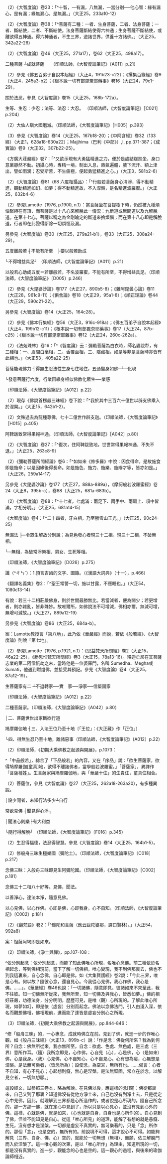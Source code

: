 [^1]: （大智度論......九）二十六字＝（大智度論卷第二十九，釋初品中隨喜第四十四之餘）二十一字【宋】，＝（大智度論卷第二十九，釋初品中隨喜第三十七）十九字【宮】。（大正25，270d，n.13）

[^2]: 不分卷【元】【明】【石】，〔經〕－【宋】【宮】。（大正25，270d，n.16）

[^3]: 八背捨又稱為八解脫，參見《大智度論》卷21：「^八背捨者，內有色外亦觀色是初背捨，內無色外觀色是第二背捨，淨背捨身作證第三背捨，四無色定及滅受想定是五，合為八背捨。背是淨潔五欲，離是著心，故名背捨。」（大正25，215a7-11）

[^4]: 六事：布施、持戒、三昧、智慧、解脫、解脫知見。參見《大智度論》卷28（大正25，269b28-270b4）。

[^5]: 二種得。（印順法師，《大智度論筆記》〔A057〕p.98）

[^6]: 甞＝曾【石】。（大正25，270d，n.21）

[^7]: 以說＝已答【宋】【元】【明】【宮】。（大正25，270d，n.22）

[^8]: 《大智度論》卷17：「^諸禪中有頂禪，何以故名頂？有二種阿羅漢：壞法、不壞法。不壞法阿羅漢，於一切深禪定得自在，能起頂禪。得是頂禪，能轉壽為富，轉富為壽。」（大正25，187b27-c1）

[^9]: 《大智度論》卷17：「^願智者，願欲知三世事，隨所願則知。此願智二處攝：欲界、第四禪。」（大正25，187c2-4）

[^10]: 《大智度論》卷17：「^無諍三昧者，令他心不起諍。五處攝：欲界及四禪。」（大正25，187c5-6）

[^11]: 參見《摩訶般若波羅蜜經》卷1：「^菩薩摩訶薩欲勝一切聲聞、辟支佛智慧，當學般若波羅蜜。」（大正8，219b2-3）另參見《大智度論》卷28（大正25，266b-267c）。

[^12]: 二＝是【元】【明】。（大正25，270d，n.26）

[^13]: （1）《大毘婆沙論》卷100：「^他心智能知同類心心所法，非不同類。謂有漏者知有漏，無漏者知無漏。」（大正27，515c3-5）

（2）《大智度論》卷23：「^十智，一有漏，八無漏，一當分別──他心智：緣有漏心，是有漏；緣無漏心，是無漏。」（大正25，233a10-12）

[^14]: （1）《大智度論》卷27：「^無生忍法，即是阿鞞跋致地。復次，入菩薩位，是阿鞞跋致地；過聲聞、辟支佛地，亦名阿鞞跋致地。復次，住阿鞞跋致地，世世常得果報神通，不失不退。」（大正25，263c6-9）

（2）《大智度論》卷38：「^菩薩有二種：一者、生身菩薩，二者、法身菩薩；一者、斷結使，二者、不斷結使。法身菩薩斷結使得六神通；生身菩薩不斷結使，或離欲得五神通。得六神通者，不生三界，遊諸世界，供養十方諸佛。」（大正25，342a22-26）

[^15]: 皆＝比【宋】【元】【明】【宮】。（大正25，271d，n.2）

[^16]: （欲）＋行【元】【明】。（大正25，271d，n.7）

[^17]: （1）《賢劫經》卷2（大正14，12c19-13a2），卷6（大正14，44c17-22）。

（2）《大智度論》卷46（大正25，271a17），卷62（大正25，498a17）。

[^18]: 世間六度、出世間六度，參見《摩訶般若波羅蜜經》卷7〈26
無生品〉（大正8，272b1-c5）；《放光般若經》卷5〈27
問觀品〉（大正8，37b2-27）；《光讚般若經》卷9〈24
觀行品〉（大正8，209b18-c17）；《大般若經》（第三分）卷498（大正7，534a3-535b8）；《賢劫經》卷2（大正14，13a22-14b15）。

[^19]: 破法求財．佛所不許。若施凡人，奪彼與此非平等法。集財破戒心亂，不如少施。（印順法師，《大智度論筆記》〔A033〕p.62）

[^20]: 心＝必【明】。（大正25，271d，n.9）

[^21]: ┌敗壞菩薩

二種菩薩 ┴成就菩薩　　（印順法師，《大智度論筆記》〔A011〕p.21）

[^22]: 本發大心，不遇善緣，五蓋覆心，行雜行，得國王大鬼龍等，名敗壞菩薩。（印順法師，《大智度論筆記》〔A042〕p.80）

[^23]: 參見《十住毘婆沙論》卷4：「^是惟越致菩薩有二種；或敗壞者，或漸漸轉進得阿惟越致。問曰：所說敗壞者，其相云何？答曰：若無有志幹，好樂下劣法，深著名利養，其心不端直，悋護於他家，不信樂空法，但貴諸言說，是名敗壞相。」（大正26，38b18-24）

[^24]: 退心菩薩，多惱眾生非法取財以作福。（印順法師，《大智度論筆記》〔A033〕p.62）

[^25]: 佛但美心清淨施。（印順法師，《大智度論筆記》〔A033〕p.62）

[^26]: 菩薩不問在家出家，應隨所有而施，不得作罪破戒布施。（印順法師，《大智度論筆記》〔A033〕p.62）

[^27]: 參見《佛五百弟子自說本起經》卷1（大正4，194b16-c11）；《根本說一切有部毘奈耶藥事》卷17（大正24，82c5-28）；《諸經要集》卷5（大正54，44c9-45a3）；《大智度論》卷22（大正25，223c27-224a1），卷24（大正25，238a5-6），卷38（大正25，341c3-4）。

[^28]: 《一切經音義》卷70：「^訶梨怛雞（舊言呵梨勒，翻為天主持來。此果堪為藥分，功用極多，如此土人叅、石斛等也）。」（大正54，766a9）

[^29]: 不＝無【宋】【元】【明】【宮】【石】。（大正25，271d，n.16）

[^30]: 參見《佛五百弟子自說本起經》（大正4，191c24-192a16）；《根本說一切有部毘奈耶藥事》卷16（大正24，80a1-26）；《十誦律》卷25（大正23，183a15-b3）；《摩訶僧祇律》卷31（大正22，481a2-482a1）；《大智度論》卷22（大正25，224a1-6），《大智度論》卷26（大正25，253b8-11），《大智度論》卷32（大正25，301b13-15）。

[^31]: 〔耳〕－【宋】【元】【明】【宮】。（大正25，271d，n.17）

[^32]: 政＝正【宋】【元】【明】【宮】。（大正25，271d，n.19）

[^33]: 《增壹阿含經》卷13〈23 地主品〉（大正2，612a18-29）。

[^34]: （1）須蔓耳比丘本生。（印順法師，《大智度論筆記》〔H026〕p.420）

（2）參見《佛五百弟子自說本起經》（大正4，191b23-c22）；《撰集百緣經》卷9（大正4，245a3-b2）；《根本說一切有部毘奈耶藥事》卷16（大正24，79c1-29）。

[^35]: 蔓＝曼【元】【明】＊，【石】。（大正25，271d，n.21）

[^36]: 《翻梵語》卷2：「^須蔓耳比丘（譯曰好意，亦云好慢）。」（大正54，994a15）

[^37]: 方便回向：為無上菩提故，為度一切眾生故，以大慈悲心故，實相智慧（達三輪空）和合故，念如、法性、實際相故，布施等──福德無量。（印順法師，《大智度論筆記》〔A044〕p.82）

[^38]: 參見《摩訶般若波羅蜜經》卷1：「^佛告舍利弗：菩薩摩訶薩以不住法住般若波羅蜜中，以無所捨法應具足檀那波羅蜜，施者、受者及財物不可得故。」（大正8，218c21-24）

[^39]: 相＝想【宋】【宮】。（大正25，271d，n.24）

[^40]: 〔心〕－【宋】【元】【明】【宮】【石】。（大正25，272d，n.1）

[^41]: 則＝即【石】。（大正25，272d，n.2）

[^42]: 諸佛勸發令集諸功德。（印順法師，《大智度論筆記》［A042］p.80）

[^43]: 《大正藏》原作「慚」，今依《高麗藏》作「漸」（第14冊，669c4）。

[^44]: 參見《漸備一切智德經》卷4（大正10，479a14-b29）；《十住經》卷3（大正10，520c10-521b6）；《大智度論》卷10（大正25，132a18-b4），卷48（大正25，405c-406a），卷50（大正25，418a）。

[^45]: 戒是色法。（印順法師，《大智度論筆記》［A034］p.65）

[^46]: 參見《大智度論》卷15（大正25，168b）。

[^47]: 撾（ㄓㄨㄚ）：1.擊，敲打。（《漢語大詞典》（六），p.839）

[^48]: 關於生忍，參見《大智度論》卷14（大正25，164b-167c）。

關於法忍，參見《大智度論》卷15（大正25，168b-172a）。

生等、生忍：少忍；法等、法忍：大忍。
（印順法師，《大智度論筆記》［C021］p.204）

[^49]: 身精進與心精進，參見《大智度論》卷16（大正25，178a-b）。

[^50]: 意業大力。（印順法師，《大智度論筆記》〔C011〕p.203）

[^51]: （1）大仙人瞋能令大國滅。（印順法師，《大智度論筆記》［G005］p.381）

（2）大仙人瞋大國磨滅。（印順法師，《大智度論筆記》［H005］p.393）

（3）參見《大智度論》卷14（大正25，167b18-20）；《中阿含經》卷32（133經）（大正1，628a18-630a22）；Majjhima（巴利《中部》）,I,
pp.371-387；《成實論》卷9（大正32，307b22-25）。

[^52]: 參見Lamotte（1976, p.1899, n.2）：在Majjhima（巴利《中部》）,I,
pp.454-455的《鶉喻經》，佛陀向優婆離說明，前三禪是動轉：在初禪，覺觀未滅；第二禪則是喜樂未滅；三禪則是捨樂未滅──相反的，第四禪則是不動轉，因為其樂、苦等等已滅。在Dīgha（巴利《長部》）,
III, p.217,以及Saṃyutta（巴利《相應部》）, II,
p.82,則說有三種「作行」：福行、非福行以及不動。福業是欲界之淨，不動業則是上二界之善業。

[^53]: 身口意寂滅，是大精進。（印順法師，《大智度論筆記》［A036］p.70）

《方廣大莊嚴經》卷7：「^又欲示現有大勇猛精進之力，便於是處結跏趺坐，身口意業靜然不動。初攝心時，專精一境，制出入息，熱氣遍體，腋下流汗、額上津出，譬如雨滴；忍受斯苦，不生疲極，便起勇猛精進之心。」（大正3，581b2-6）

[^54]: （1）《大智度論》卷81〈68
六度相攝品〉：「^有二種精進：一、動相，身心勤行，二、滅一切戲論故，身心不動。菩薩雖勤行動精進，亦不離不動精進，不動精進不離般若波羅蜜。」（大正25，632a12-14）

（2）《大智度論》卷81〈68
六度相攝品〉：「^行般若菩薩身心清淨，得不動精進，觀動精進如幻、如夢；得不動精進故，不入涅槃，是名精進波羅蜜。」（大正25，632b4-6）

[^55]: 〔精〕－【宋】【元】【明】【宮】。（大正25，272d，n.6）

[^56]: 〔未得〕－【宋】【元】【明】【宮】【石】。（大正25，272d，n.7）

[^57]: 《大正藏》原作「無生忍法」，今依《高麗藏》作「無生法忍」（第14冊，470a5）。

[^58]: （1）菩薩行位：坐道場，十六解脫相應定（似小義），十七金剛三昧。（印順法師，《大智度論筆記》［A042］p.80）

（2）參見Lamotte（1976, p.1900,
n.1）：當菩薩坐在菩提樹下時，仍然被九種煩惱繫縛在有頂，而菩薩是以十八心來解脫此一情況：九斷道或無間道以及九解脫道。在第十七心，菩薩以稱之為金剛喻定的斷道來捨煩惱；而在第十八心即是解脫道，行者即在此證得斷除一切煩惱及漏。

[^59]: 少＝小【宋】【元】【明】【宮】。（大正25，272d，n.10）

[^60]: 菩薩行位：發心、修行、方便慧──諸地中方便乃至十地。（印順法師，《大智度論筆記》［A042］p.80）

[^61]: 〔意〕－【宋】【元】【明】【宮】。（大正25，272d，n.11）

[^62]: 〔等〕－【宋】【元】【明】【宮】。（大正25，272d，n.12）

[^63]: 〔如〕－【元】【明】。（大正25，272d，n.13）

[^64]: 參見《大智度論》卷28：「^又如吹貝，用氣甚少，其音甚大。」（大正25，269c24-25）

[^65]: 同＝因【宋】【元】【明】【宮】。（大正25，272d，n.15）

[^66]: 六度，參見《大智度論》卷11-18（大正25，139a-197b）。

[^67]: 〔故〕－【宋】【元】【明】【宮】。（大正25，272d，n.16）

[^68]: 般若：觀諸法實相不受不著。（印順法師，《大智度論筆記》［C004］p.188）

[^69]: 《大智度論》卷8：「^是六波羅蜜及般若波羅蜜，一法無異。是五波羅蜜不得般若波羅蜜，不名波羅蜜。如檀波羅蜜不得般若波羅蜜，沒在世界有盡法中。」（大正25，116b1-4）

另參見《大智度論》卷30（大正25，279a21-b1），卷33（大正25，308a24-29）。

[^70]: 殖＝植【宋】【元】【明】【宮】。（大正25，272d，n.17）

[^71]: 芸＝耘【宋】【元】【明】【宮】。（大正25，272d，n.18）

[^72]: 參見《大智度論》卷11（大正25，140c28-141a13），卷33（大正25，304b26-c13）。

[^73]: 劣＋（我）【元】【明】【石】。（大正25，272d，n.19）

[^74]: 〔施〕－【宋】【元】【明】【宮】。（大正25，272d，n.21）

[^75]: 復＝後【宋】【元】【明】【宮】。（大正25，272d，n.22）

[^76]: 〔皆〕－【宋】【元】【明】【宮】。（大正25，272d，n.25）

[^77]: ┌不名波羅蜜─┐

五度離般若 ┤不能有所至　├要以般若助成

└不得增益具足┘ （印順法師，《大智度論筆記》〔A011〕p.21）

以般若心助成五度＝若離般若，不名波羅蜜，不能有所至，不得增益具足。（印順法師，《大智度論筆記》〔D005〕p.246）

[^78]: 參見《摩訶般若波羅蜜經》卷11〈40 照明品〉（大正8，302b24-c3）。

[^79]: （1）阿毘曇：「百劫種三十二相（鞞婆沙）」。（印順法師，《大智度論筆記》〔H011〕p.399）

（2）參見《大毘婆沙論》卷177（大正27，890b5-8）；《雜阿毘曇心論》卷11（大正28，961c9-11）；《俱舍論》卷18（大正29，95a1-8）；《順正理論》卷44（大正29，590c21-22）。

[^80]: 《大智度論》卷4：「^三十二相，轉輪聖王亦有，諸天、魔王亦能化作此相；難陀、提婆達等皆有三十相；婆跋隸婆羅門有三相。」（大正25，92a7-10）

另參見《大智度論》卷14（大正25，164c28）。

[^81]: （1）難陀往因澡浴鞞婆尸佛。難陀往因作辟支佛塔。（印順法師，《大智度論筆記》［I029］p.439）

（2）參見《佛本行集經》卷56（大正3，916c-918a）；《佛五百弟子自說本起經》（大正4，199b12-c11）；《根本說一切有部毘奈耶藥事》卷17（大正24，87b-c25）；《根本說一切有部毘奈耶雜事》卷12（大正24，260c-262a）。

[^82]: 政＝正【宋】【元】【明】【宮】。（大正25，273d，n.4）

[^83]: 參見《大智度論》卷4（大正25，92a9）。關於跋婆犁（婆跋犁）之事蹟，參見《賢愚經》卷12〈57
波婆離品〉（大正4，432b-436c），不過《賢愚經》說他只有二相（大正4，433b）。

[^84]: （1）跋婆犁＝婆跋犁【宋】【元】【明】【宮】，＝波跋梨【石】。（大正25，273d，n.5）

（2）《法苑珠林》卷16：「^《智度論》云：彌勒菩薩為白衣時，師名婆跋犁，有三種相：一、眉間白毫相，二、舌覆面相，三、陰藏相。如是等非是菩薩時亦皆有此相也。」（大正53，405a22-25）

[^85]: 〔劫〕－【宋】【元】【明】【宮】。（大正25，273d，n.6）

[^86]: ┌住十住地菩薩自變化身為人說法──────┐

菩薩能現佛力 ┤得無生忍法性生身七住地住，五通變身如佛─┴─化現

└發意菩薩行六度，行業因緣身相似佛教化眾生──業感

（印順法師，《大智度論筆記》〔A012〕p.22）

[^87]: （1）參見Lamotte（1976, p.1907,
n.1）：《首楞嚴三昧經》卷下（大正15，642c10-14）以及卷下（644a18-20）。雖然文殊師利常作辟支佛而入涅槃之相，這是因為那個時代的眾生僅能以辟支佛而得度。參見《大智度論》卷10（大正25，134b18-20），又見《大智度論》卷75（大正25，586a28-b2）。至於龍種上佛，即是「現今」的文殊師利菩薩，其所化之國土在此世界南方之最邊。參見《首楞嚴三昧經》卷下（大正14，644a）。

（2）現存《佛說首楞嚴三昧經》卷下說：「^我於其中三百六十億世以辟支佛乘入於涅槃。」（大正15，642b1-2）。

[^88]: （1）參見《佛說首楞嚴三昧經》卷下（大正15，643c29-644a20）。

（2）文殊過去為龍種尊佛，七十二億世作辟支迦。（印順法師，《大智度論筆記》［H015］p.405）

[^89]: 〔心伏〕－【宋】【元】【明】【宮】。（大正25，273d，n.8）

[^90]: （1）菩薩行位：七住（八、九、十住同）（印順法師，《大智度論筆記》〔A042〕p.79）

阿鞞跋致常得果報神通。（印順法師，《大智度論筆記》［A042］p.80）

（2）《大智度論》卷27：「^復次，住阿鞞跋致地，世世常得果報神通，不失不退。」（大正25，263c8-9）

[^91]: 《大智度論》卷4：「^問曰：轉輪聖王有三十二相，菩薩亦有三十二相，有何差別？答曰：菩薩相者有七事勝轉輪聖王相。菩薩相者：一、淨好，二、分明，三、不失處，四、具足，五、深入，六、隨智慧行不隨世間，七、隨遠離。轉輪聖王相不爾。」（大正25，91a19-24）

[^92]: 二種三十二相。（印順法師，《大智度論筆記》［J037］p.525）

[^93]: （1）參見《大智度論》卷3（大正25，82b3-4）。

（2）《彌勒菩薩所問經論》卷6：「^如如來《修多羅》中說：因食得命，是故施食即是施命；以是因緣後得長命。如是施色、施力、施樂、施辯才等，皆亦如是。」（大正26，259a14-17）

[^94]: 布施是得三十二相因緣，參見《大智度論》卷11（大正25，141b10-c5）。

[^95]: 參見《大智度論》卷4（大正25，90a27-91a19）。

另參見《大毘婆沙論》卷177（大正27，888a-889a），《摩訶般若波羅蜜經》卷24（大正8，395b-c），卷88（大正25，681a-683b）。

[^96]: 關於三十二相名稱、順序，各有異說，今依《大智度論》卷4（大正25，90a27-91a19）所說，另參見《摩訶般若波羅蜜經》卷24（大正8，395b-c），《大智度論》卷88（大正25，681a3-24）。

[^97]: 〔下〕－【宋】【元】【明】【宮】【石】。（大正25，273d，n.13）

[^98]: 敗＝破【宋】【元】【明】【宮】。（大正25，273d，n.14）

[^99]: 輪寶＝寶輪【宋】【元】【明】【宮】。（大正25，273d，n.17）

[^100]: 踹＝腨【元】【明】，＝𨄔【宋】【石】。（大正25，273d，n.19）

[^101]: 大＝丈【宋】【元】【明】【宮】【石】。（大正25，273d，n.21）

[^102]: 參見Lamotte（1976, p.1912,
n.2）：此處應作「丈光」，而不是「大光」。關於此相，參見《大智度論》卷8（大正25，114c-115a）。

[^103]: （1）《大智度論》卷4：「^十七者，七處隆滿相：兩手、兩足、兩肩、項中，七處皆隆滿端正，色淨勝餘身體。」（大正25，90c13-15）

（2）《大智度論》卷88：「^十七者，七處滿：兩足下、兩手中、兩肩上、項中皆滿，字相分明。」（大正25，681a14-15）

[^104]: 喻＝踰【宋】【元】【明】【宮】【石】。（大正25，273d，n.24）

《大智度論》卷4：「^二十四者，牙白相，乃至勝雪山王光。」（大正25，90c24-25）

[^105]: 𥇒：眼睫毛。（《漢語大字典》（四），p.2499）

[^106]: 無相與有相：二諦。福慧二道。生法二身。福慧因緣。知假名，著名字。（印順法師，《大智度論筆記》〔D026〕p.275）

[^107]: 種＝諦【宋】【元】【明】【宮】【石】。（大正25，274d，n.3）

[^108]: 佛身：生身相好莊嚴，法身十力等功德故。（印順法師，《大智度論筆記》〔C002〕p.182）

[^109]: 名＋（字）【宋】【元】【明】【宮】。（大正25，274d，n.5）

[^110]: ┌─十六行，三三昧相應。空、無相、無作印故，皆入如、法性、實際，無相。

無漏法
├─令眾生解故分別說；為見色發心者現三十二相。現三十二相，不破無相。

└─無相，為破常淨樂相、男女、生死等相。

（印順法師，《大智度論筆記》〔D026〕p.275）

[^111]: 參見《大智度論》卷11：「^十六者，觀苦四種：無常、苦、空、無我；觀苦因四種：集、因、緣、生；觀苦盡四種：盡、滅、妙、出；觀道四種：道、正、行、跡。」（大正25，138a7-10）

[^112]: 《大正藏》原作「處」，今依《高麗藏》作「應」（第14冊，672c13）。

[^113]: 㲲＝褺【宋】【宮】，＝縶【石】。（大正25，274d，n.6）

[^114]: 讖記：即讖書，記載讖語的書。

讖（^ㄔㄣˋ）：1.預言吉凶的文字、圖籙。（《漢語大詞典》（十一），p.466）

[^115]: 參見《大智度論》卷4（大正25，90a20-27），《大智度論》卷40（大正25，350a12-13）；《修行本起經》卷上（大正3，464a28-465b7）；《太子瑞應本起經》卷上（大正3，474a3-25）。

[^116]: 參見《方廣大莊嚴經》卷3：「^仙言：如是正士自性覺悟，本無眠睡。」（大正3，556c10-11）

《翻譯名義集》卷2：「^聖王常警一切，施以甘露，不應睡也。」（大正54，1080c13-14）

[^117]: 涕零：亦作"涕泠"。流淚，落淚。《詩‧小雅‧小明》："念彼共人，涕零如雨。"（《漢語大詞典》（五），p.1279）

[^118]: 《方廣大莊嚴經》卷3：「^菩薩是時念仙人故，從睡而寤。王自抱持授與仙人，仙人跪捧周遍觀察，見菩薩身，具足相好超過梵王、釋提桓因、護世四王，光明照曜踰百千日。既見是已，即起合掌恭敬頂禮。種種稱揚歎未曾有，斯大丈夫出現於世。右遶三匝，捧持菩薩，作是思惟：『今當有佛出興於世，自恨衰老不值如來，常處長夜恒迷正法。』於是悲啼懊惱歔欷哽咽。」（大正3，556c11-19）

[^119]: 參見Lamotte（1976, p.1916,
n.1）：此一論題在《大智度論》卷4（大正25，91a）已經處理，本論的作者忠實的引述《大毘婆沙論》卷177：「^問：何故大丈夫相唯三十二，不增不減耶？脅尊者說曰：若增若減，亦俱生疑！唯三十二亦不違法相。有說：三十二者，世間共許是吉祥數，故不增減。

有說：若三十二相莊嚴佛身，則於世間最勝無比。若當減者，便為闕少；若更增者，則亦雜亂，皆非殊妙。故唯爾所，如佛說法不可增減，佛相亦爾，無減可增，無增可減故。」（大正27，889a12-19）

另參見《大智度論》卷86（大正25，684a-b）。

[^120]: 若＝共【元】【明】。（大正25，274d，n.12）

[^121]: 參見《大智度論》卷18：「^三福處：布施、持戒、善心。」（大正25，195b3）

[^122]: 參見Lamotte（1976, p.1920,
n.1）：就如同《大智度論》卷27（大正25，263c）所說，有兩種「不退轉菩薩」，生在菩薩家亦有二種：第一種是指行者首度發菩提心及由此而入於其志業之第一地；第二種是指菩薩得無生法忍及登於第八地。本經此處所見者即是第二種。

案：Lamotte教授言「第八地」，此乃依《華嚴經》而說，若依《般若經》、《大智度論》則說「第七地」。

[^123]: 沮（^ㄐㄩˇ）：2.敗壞，毀壞。（《漢語大詞典》（五），p.1069）

[^124]: 前＝佛【宋】【元】【明】【宮】。（大正25，275d，n.1）

[^125]: （1）參見《持心梵天所問經》卷2〈6
問談品〉（大正15，14c14-15a18）。

（2）參見Lamotte（1976, p.1921,
n.1）：《思益梵天所問經》卷2（大正15，46a22-25），《勝思惟梵天所問經》卷3（大正15，78a13-16）。釋迦牟尼在其菩薩志業的第二阿僧祇劫之末，當時他是一位婆羅門，名叫
Sumedha、Megha或Sumati，他遇到燃燈佛，並接受其預記。參見《大智度論》卷4（大正25，87a12-19）。

[^126]: 念佛三昧：有所見色，皆是佛色。三昧力故，於色不著。（印順法師，《大智度論筆記》〔C002〕p.181）

[^127]: 參見Lamotte（1976, p.1922, n.1）：見Majjhima（巴利《中部》）, I,
p.135的《筏喻經》，這在《大智度論》卷1（大正25，63c）已經引用，而《大智度論》在他處也有所引用，卷31（大正25，290c22），卷31（大正25，295b29），卷85（大正25，657a2）。

[^128]: ┌退 轉 家──名字家──雜家──信不堅固家

生菩薩家有二 ┴不退轉家──實　家──淨家──信堅固家

（印順法師，《大智度論筆記》〔A012〕p.22）

二種菩薩家。（印順法師，《大智度論筆記》〔A042〕p.80）

[^129]: 參見《十住毘婆沙論》卷1：「^清淨者：六波羅蜜、四功德處、方便般若波羅蜜、善慧、般舟三昧、大悲、諸忍，是諸法清淨無有過故，名家清淨。是菩薩以此諸法為家，故無有過咎。」（大正26，25c9-12）

[^130]: ┌一、菩薩發心乃至證覺，斷欲行道

│二、菩薩世世出家斷欲行道

鳩摩羅伽地 ┤三、入法王位乃至十地〔「王位」：《大正藏》作「正位」〕

└四、得無生忍乃至十地，離諸惡事（印順法師，《大智度論筆記》〔A012〕p.22）

[^131]: （1）參見Lamotte（1976, p.1923,
n.1）：第八地即不動地，而鳩摩羅伽地（Kumārabhūmi或Kumārakabhūmi）是許多用以稱呼第八地的名相之一。此等名相在
Daśabhūmika（《十地經》）
p.71,l.11-17，《漸備一切智德經》卷4（大正10，483c25-484a2），《十住經》卷3（大正10，522b15-21），《十地經》卷6（大正10，561b24-c2）有所說明解說。而之所以稱其為鳩摩羅伽地，這是因為此地之菩薩無有過失。

（2）印順法師，《初期大乘佛教之起源與開展》，p.1073：

^「中品般若」，綜合了「下品般若」的內容，又在「序品」說：「欲生菩薩家，欲得鳩摩羅伽[童真]地，欲得不離諸佛者，當學般若波羅蜜。」「菩薩家」，異譯作「菩薩種姓」。生菩薩家與鳩摩羅伽地，與「華嚴十住」的生貴住，童真住相合。

[^132]: 正＝王【明】。（大正25，275d，n.6）

[^133]: （1）參見Lamotte（1976, p.1923,
n.3）：在菩薩來說，此一「入正位」（niyāmāvakrānti），即在第八地。

（2）菩薩位，參見《大智度論》卷27（大正25，262a18-263a20），有多種異說。

[^134]: 任＝住【明】。（大正25，275d，n.7）

[^135]: 伽＋（地）【明】。（大正25，275d，n.9）

[^136]: 鳩摩羅伽地，發心至成佛：一、斷淫欲，二、常童男出家。十地，入法王位。得無生忍乃至十住地：離諸惡事。（印順法師，《大智度論筆記》［A042］p.80）

[^137]: ┌不聞佛法，則錯入餘道─┐

│設少聞者，未知行法多少┴自行

常欲見佛 ┤聞見得心淨┐

│聞法心則樂├有大利益

└隨行得解脫┘ （印順法師，《大智度論筆記》〔F016〕p.345）

[^138]: 釋疑：菩薩度眾生，何故值佛疑。（印順法師，《大智度論筆記》［D019］p.264）

[^139]: （1）行生、法忍，具足福德智慧，無願不得。（印順法師，《大智度論筆記》〔A035〕p.68）

（2）生忍得福德，法忍得智慧。參見《大智度論》卷14（大正25，164b1-5）。

[^140]: 生忍發慈悲心得無量福德，法忍破諸法無明得無量智慧。（印順法師，《大智度論筆記》〔C018〕p.216）

[^141]: 參見Lamotte（1976, p.1926,
n.2）：此種「念佛三昧」，與一般單純的「念佛」（《大智度論》卷21（大正25，219b-221b））有所不同。依大乘之解說，此一「念佛三昧」在於「念十方三世一切佛土之諸佛」（《大智度論》卷7（大正25，108c-109b））。

[^142]: （1）《大智度論》卷37：「^修念佛三昧業故，所生處常值諸佛。」（大正25，333b12-13）

（2）修般舟三昧生極樂國（彌陀土）。（印順法師，《大智度論筆記》〔C018〕p.217）

[^143]: 佛＋（國）【宋】【元】【明】【宮】。（大正25，276d，n.6）

[^144]: 參見《般舟三昧經》卷上（大正13，905b8-13）。

念佛三昧：入般舟三昧即見生阿彌陀國。（印順法師，《大智度論筆記》［C002］p.181）

[^145]: 念佛三昧：

念佛三十二相八十好等。見佛，聞法。

以善淨心，達法本淨，隨意見佛。

以心見佛，以心作佛。心即是佛，心即我身，心不自知。（印順法師，《大智度論筆記》〔C002〕p.181）

[^146]: 參見《般舟三昧經》卷上：「^常當念如是佛身有三十二相悉具足，光明徹照。」（大正13，905b14-15）

[^147]: 發明：12.放出光芒。14.猶映襯，輝映。（《漢語大詞典》（八），p.550）

[^148]: 參見《般舟三昧經》卷上：「^菩薩其所向方，聞現在佛，常念所向方欲見佛。即念佛不當念有，亦無我所立，如想空當念佛立。」（大正13，905b29-c2）

[^149]: 參見《大智度論》卷21（大正25，217b）。

[^150]: 參見《般舟三昧經》卷上：「^譬如比丘觀死人骨著前，有觀青時、有觀白時、有觀赤時、有觀黑時。」（大正13，905c9-11）

[^151]: 《大正藏》原缺「有」字，今依《高麗藏》補（第14冊，675c14）。

[^152]: （1）《般舟三昧經》卷上：「^如是，颰陀和！是三昧佛力所成。持佛威神，於三昧中立者有三事：持佛威神力，持佛三昧力，持本功德力；用是三事故得見佛。譬若，颰陀和！年少之人，端正姝好莊嚴已，如持淨器盛好麻油、如持好器盛淨水、如新磨鏡、如無瑕水精，欲自見影，於是自照悉自見影。」（大正13，905c15-21）

（2）《翻梵語》卷2：「^颰陀和菩薩（應云跋陀婆那，譯曰賢林）。」（大正54，992a8）

[^153]: 修＝清【宋】【元】【明】【宮】。（大正25，276d，n.8）

[^154]: 參見《般舟三昧經》卷上：「^色清淨，所有者清淨。欲見佛即見，見即問，問即報。」（大正13，905c26-27）

[^155]: 唯識：三界所有皆心所作＝（唯識觀）隨心所念，悉皆得。若取心（之）相，悉皆無智＝（進觀心空）心亦虛誑，從無明出。因是心相，即入諸法實，所謂常空。（印順法師，《大智度論筆記》〔C013〕p.206）

[^156]: 參見《般舟三昧經》卷上：「^作是念：佛從何所來？我為到何所？自念：佛無所從來，我亦無所至。自念：三處──欲處、色處、無想處，是三處意所為耳。」（大正13，905c27-906a1）

[^157]: 參見《般舟三昧經》卷上：「^我所念即見。」（大正13，906a1）

[^158]: （1）參見《般舟三昧經》卷上：「^心作佛，心自見，心是佛，心是怛薩阿竭，心是我身；心見佛，心不自知心，心不自見心。」（大正13，906a1-3）

案：怛薩阿竭即是如來。

（2）印順法師，《淨土與禪》，pp.107-108：

^依分別起念：依分別起念，而能了知此佛唯心所現，名唯心念佛。前二種依於名相起念，等到佛相現前，當下了解一切佛相，唯心變現，我不到佛那裏去，佛也不到我這裏來，自心念佛，自心即是佛。如《大集賢護經》卷2說：「今此三界，唯是心有。何以故？隨彼心念，還自見心。今我從心見佛，我心作佛，我心是佛。......」。《華嚴經》卷46也說：「一切諸佛，隨意即見。彼諸如來不來至此，我不往彼。知一切佛無所從來，我無所至，知一切佛及與我心，皆悉如夢。」佛的相好莊嚴，功德法身，分分明明，歷歷可見，是唯（觀）心所現的。了解此唯心所現，如夢如幻，即是依（虛妄）分別而起念。佛法以念佛法門，引人由淺入深，依名而觀想佛相，佛相現前，進而能了達皆是虛妄分別心之所現。

（3）印順法師，《初期大乘佛教之起源與開展》，pp.844-846：

^修「般舟三昧」的，一心專念，成就時佛立在前。見到了佛，就進一步的作唯心觀，如《般舟三昧經》（大正13，899b-c）說：「作是念：佛從何所來？我為到何所？自念：佛無所從來，我亦無所至。自念：欲處、色處、無色處，是三處（三界）意所作耳。（隨）我所念即見，心作佛，心自見（心），心是佛，心（是如來）佛，心是我身。（我）心見佛，心不自知心，心不自見心。心有想為癡，心無想是涅槃。是法無可樂者，（皆念所為）；設使念，為空耳，無所有也。......偈言：心者不自知，有心不見心；心起想則癡，無心是涅槃。是法無堅固，常立在於念，以解見空者，一切無想願。」

這段經文，試參照三卷本，略為解說。在見佛以後，應這樣的念[觀]：佛從那裏來，自己又到了那裏？知道佛沒有從他方淨土來，自己也沒有到淨土去，只是從定心中見佛。因此，就理解到三界都是心所造作的，或者說是心所現的。隨自己所念的，那一方那一佛，就在定心中見到了，所以只是以心見心，並沒有見到心外的佛。這樣，心就是佛，就是如來，（心也就是自身，自身也是心所作的）。自心見到了佛，但並不能知見是自心。從這「唯心所見」的道理，能解了有想的就是愚癡、生死，沒有想才是涅槃。一切都是虛妄不真實的，無可樂著的，只是「念」所作的。那個「念」，也是空的，無所有的。前說境不可得，這才說心不可得。如能夠解見（三界、自身、佛、心）空的，就能於一切無想（無相）、無願，依三解脫門而入於涅槃了。這一唯心觀的次第，是以「唯心所作」為理由，知道所現的一切，都是沒有真實的。進一步，觀能念的心也是空的。這一觀心的過程，與後來的瑜伽論師相近。

[^159]: 入實相：般舟三昧見佛現前。般若知相無實，知心亦誑。二行力故，入常空實相。（印順法師，《大智度論筆記》〔A042〕p.80）

[^160]: 參見《般舟三昧經》卷上：「^心有想為癡。」（大正13，906a3-4）

[^161]: 參見《般舟三昧經》卷上：「^心無想是泥洹。是法無可樂者，皆念所為，設使念為空耳，設有念者，亦了無所有。」（大正13，906a4-6）
